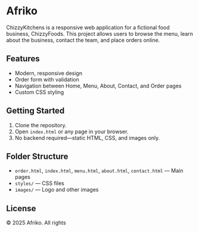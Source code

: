 # Afriko

ChizzyKitchens is a responsive web application for a fictional food business, ChizzyFoods. This project allows users to browse the menu, learn about the business, contact the team, and place orders online.

## Features

- Modern, responsive design
- Order form with validation
- Navigation between Home, Menu, About, Contact, and Order pages
- Custom CSS styling

## Getting Started

1. Clone the repository.
2. Open `index.html` or any page in your browser.
3. No backend required—static HTML, CSS, and images only.

## Folder Structure

- `order.html`, `index.html`, `menu.html`, `about.html`, `contact.html` — Main pages
- `styles/` — CSS files
- `images/` — Logo and other images

## License

&copy; 2025 Afriko. All rights